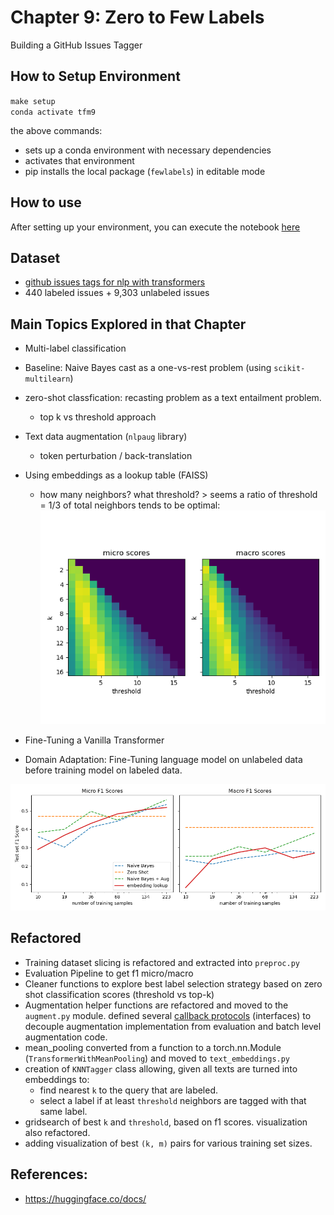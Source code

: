 # Chapter 9: Zero to Few Labels
Building a GitHub Issues Tagger

## How to Setup Environment
`make setup`  
`conda activate tfm9`  

the above commands:  
* sets up a conda environment with necessary dependencies
* activates that environment
* pip installs the local package (`fewlabels`) in editable mode

## How to use
After setting up your environment, you can execute the notebook [here](notebooks/chp)

## Dataset
* [github issues tags for nlp with transformers]("https://git.io/nlp-with-transformers")
* 440 labeled issues + 9,303 unlabeled issues


## Main Topics Explored in that Chapter
* Multi-label classification
* Baseline: Naive Bayes cast as a one-vs-rest problem (using `scikit-multilearn`)
* zero-shot classfication: recasting problem as a text entailment problem. 
    * top k vs threshold approach
* Text data augmentation (`nlpaug` library) 
    * token perturbation / back-translation
* Using embeddings as a lookup table (FAISS)
    * how many neighbors? what threshold? > seems a ratio of threshold = 1/3 of total neighbors tends to be optimal:
    ![gridsearch](images/gridsearch.png)

* Fine-Tuning a Vanilla Transformer
* Domain Adaptation: Fine-Tuning language model on unlabeled data before training model on labeled data.

![](images/evaluation.png)


## Refactored
* Training dataset slicing is refactored and extracted into `preproc.py`
* Evaluation Pipeline to get f1 micro/macro
* Cleaner functions to explore best label selection strategy based on zero shot classification scores (threshold vs top-k)
* Augmentation helper functions are refactored and moved to the `augment.py` module. defined several [callback protocols](https://mypy.readthedocs.io/en/stable/protocols.html) (interfaces) to decouple augmentation implementation from evaluation and batch level augmentation code.
* mean_pooling converted from a function to a torch.nn.Module (`TransformerWithMeanPooling`) and moved to `text_embeddings.py`
* creation of `KNNTagger` class allowing, given all texts are turned into embeddings to:
    * find nearest `k` to the query that are labeled.
    * select a label if at least `threshold` neighbors are tagged with that same label.
* gridsearch of best `k`  and `threshold`, based on f1 scores. visualization also refactored.
* adding visualization of best `(k, m)` pairs for various training set sizes.

## References:
* https://huggingface.co/docs/

